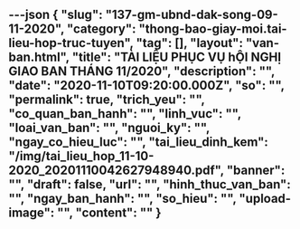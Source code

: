 ---json
{
    "slug": "137-gm-ubnd-dak-song-09-11-2020",
    "category": "thong-bao-giay-moi.tai-lieu-hop-truc-tuyen",
    "tag": [],
    "layout": "van-ban.html",
    "title": "TÀI LIỆU PHỤC VỤ hỘI NGHỊ GIAO BAN THÁNG 11/2020",
    "description": "",
    "date": "2020-11-10T09:20:00.000Z",
    "so": "",
    "permalink": true,
    "trich_yeu": "",
    "co_quan_ban_hanh": "",
    "linh_vuc": "",
    "loai_van_ban": "",
    "nguoi_ky": "",
    "ngay_co_hieu_luc": "",
    "tai_lieu_dinh_kem": "/img/tai_lieu_hop_11-10-2020_20201110042627948940.pdf",
    "banner": "",
    "draft": false,
    "url": "",
    "hinh_thuc_van_ban": "",
    "ngay_ban_hanh": "",
    "so_hieu": "",
    "upload-image": "",
    "__content__": ""
}
---
